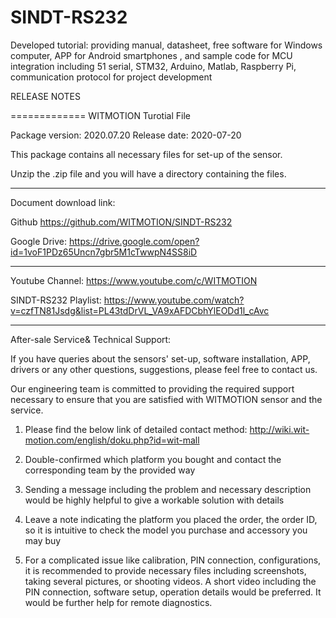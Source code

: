# SINDT-RS232
Developed tutorial: providing manual, datasheet, free software
for Windows computer, APP for Android smartphones , and sample code for
MCU integration including 51 serial, STM32, Arduino, Matlab, Raspberry Pi,
communication protocol for project development

RELEASE NOTES

=============
WITMOTION Turotial File 

Package version: 2020.07.20
Release date:    2020-07-20

This package contains all necessary files for set-up of the sensor.

Unzip the .zip file and you will have a directory containing the files.

-----------

Document download link:

Github 
https://github.com/WITMOTION/SINDT-RS232

Google Drive: 
https://drive.google.com/open?id=1voF1PDz65Uncn7gbr5M1cTwwpN4SS8iD

-----------
Youtube Channel: 
https://www.youtube.com/c/WITMOTION

SINDT-RS232 Playlist: 
https://www.youtube.com/watch?v=czfTN81Jsdg&list=PL43tdDrVL_VA9xAFDCbhYlEODd1l_cAvc

-----------
After-sale Service& Technical Support: 

If you have queries about the sensors' set-up, software installation, APP, drivers or any other questions, suggestions, please feel free to contact us.

Our engineering team is committed to providing the required support necessary to ensure that you are satisfied with WITMOTION sensor and the service.

1. Please find the below link of detailed contact method: 
http://wiki.wit-motion.com/english/doku.php?id=wit-mall

2. Double-confirmed which platform you bought and contact the corresponding team by the provided way

3. Sending a message including the problem and necessary description would be highly helpful to give a workable solution with details

4. Leave a note indicating the platform you placed the order, the order ID, so it is intuitive to check the model you purchase and accessory you may buy

5. For a complicated issue like calibration, PIN connection, configurations, it is recommended to provide necessary files including screenshots, 
taking several pictures, or shooting videos. A short video including the PIN connection, software setup, operation details would be preferred.
It would be further help for remote diagnostics.
